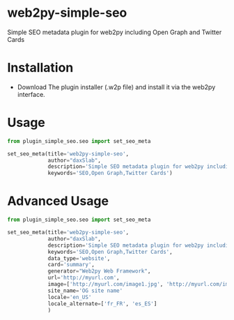 # web2py-simple-seo
Simple SEO metadata plugin for web2py including Open Graph and Twitter Cards

Installation
============

- Download The plugin installer (.w2p file) and install it via the web2py interface.


Usage
=====


```python
from plugin_simple_seo.seo import set_seo_meta

set_seo_meta(title='web2py-simple-seo', 
             author="daxSlab",
             description='Simple SEO metadata plugin for web2py including Open Graph and Twitter Cards'),
             keywords='SEO,Open Graph,Twitter Cards')

```

Advanced Usage
=====

```python
from plugin_simple_seo.seo import set_seo_meta

set_seo_meta(title='web2py-simple-seo', 
             author="daxSlab",
             description='Simple SEO metadata plugin for web2py including Open Graph and Twitter Cards'),
             keywords='SEO,Open Graph,Twitter Cards',
             data_type='website', 
             card='summary',
             generator="Web2py Web Framework",
             url='http://myurl.com',
             image=['http://myurl.com/image1.jpg', 'http://myurl.com/image2.jpg'],
             site_name='OG site name'
             locale='en_US'
             locale_alternate=['fr_FR', 'es_ES']
             )

```
